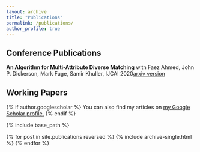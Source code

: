 ```yaml
---
layout: archive
title: "Publications"
permalink: /publications/
author_profile: true
---
```

## Conference Publications
**An Algorithm for Multi-Attribute Diverse Matching** with Faez Ahmed, John P. Dickerson, Mark Fuge, Samir Khuller, IJCAI 2020[arxiv version](https://arxiv.org/abs/1909.03350)

## Working Papers

{% if author.googlescholar %}
  You can also find my articles on <u><a href="{{author.googlescholar}}">my Google Scholar profile</a>.</u>
{% endif %}

{% include base_path %}

{% for post in site.publications reversed %}
  {% include archive-single.html %}
{% endfor %}
